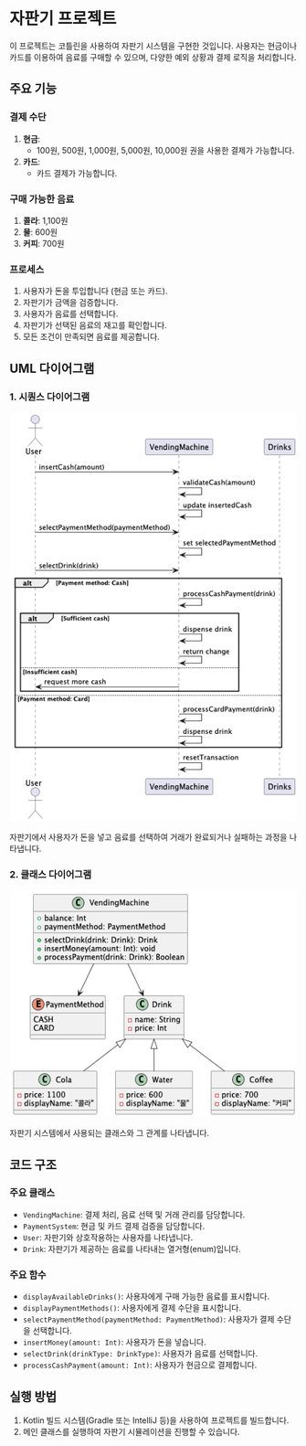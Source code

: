 # 자판기 프로젝트

이 프로젝트는 코틀린을 사용하여 자판기 시스템을 구현한 것입니다. 사용자는 현금이나 카드를 이용하여 음료를 구매할 수 있으며, 다양한 예외 상황과 결제 로직을 처리합니다.

## 주요 기능

### 결제 수단

1. **현금**:
    - 100원, 500원, 1,000원, 5,000원, 10,000원 권을 사용한 결제가 가능합니다.
2. **카드**:
    - 카드 결제가 가능합니다.

### 구매 가능한 음료

1. **콜라**: 1,100원
2. **물**: 600원
3. **커피**: 700원

### 프로세스

1. 사용자가 돈을 투입합니다 (현금 또는 카드).
2. 자판기가 금액을 검증합니다.
3. 사용자가 음료를 선택합니다.
4. 자판기가 선택된 음료의 재고를 확인합니다.
5. 모든 조건이 만족되면 음료를 제공합니다.

## UML 다이어그램

### 1. 시퀀스 다이어그램

![functions](/doc/diagram/functions.png)

자판기에서 사용자가 돈을 넣고 음료를 선택하여 거래가 완료되거나 실패하는 과정을 나타냅니다.

### 2. 클래스 다이어그램

![vending_machine](/doc/diagram/vending_machine.png)

자판기 시스템에서 사용되는 클래스와 그 관계를 나타냅니다.

## 코드 구조

### 주요 클래스

- `VendingMachine`: 결제 처리, 음료 선택 및 거래 관리를 담당합니다.
- `PaymentSystem`: 현금 및 카드 결제 검증을 담당합니다.
- `User`: 자판기와 상호작용하는 사용자를 나타냅니다.
- `Drink`: 자판기가 제공하는 음료를 나타내는 열거형(enum)입니다.

### 주요 함수

- `displayAvailableDrinks()`: 사용자에게 구매 가능한 음료를 표시합니다.
- `displayPaymentMethods()`: 사용자에게 결제 수단을 표시합니다.
- `selectPaymentMethod(paymentMethod: PaymentMethod)`: 사용자가 결제 수단을 선택합니다.
- `insertMoney(amount: Int)`: 사용자가 돈을 넣습니다.
- `selectDrink(drinkType: DrinkType)`: 사용자가 음료를 선택합니다.
- `processCashPayment(amount: Int)`: 사용자가 현금으로 결제합니다.

## 실행 방법

1. Kotlin 빌드 시스템(Gradle 또는 IntelliJ 등)을 사용하여 프로젝트를 빌드합니다.
2. 메인 클래스를 실행하여 자판기 시뮬레이션을 진행할 수 있습니다.
